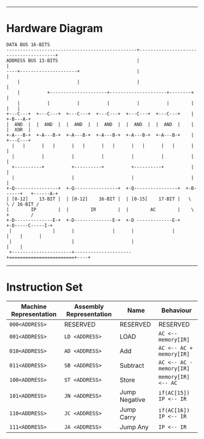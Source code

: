 --------

# Hardware Diagram

```
DATA BUS 16-BITS
------------------------------------------------+---------------------------------------+
ADDRESS BUS 13-BITS                             |                                       |
----+---------------------+                     |                                       |
    |                     |                     |                                       |
    |          +---------------------+---------------------+--------+                   |
    |          |          |          |          |          |        |               |   |
+---C---+  +---C---+  +---C---+  +---C---+  +---C---+  +---C---+    |             +-B---A-+
|  AND  |  |  AND  |  |  AND  |  |  AND  |  |  AND  |  |  AND  |    |             |  XOR  |
+-A---B-+  +-A---B-+  +-A---B-+  +-A---B-+  +-A---B-+  +-A---B-+    |             +---C---+
  |   |      |   |      |   |      |   |      |   |      |   |      |                 |
  |          |          |          |          |          |          |                 |
  +----------+          +----------+          +----------+          |                 |
  |                     |                     |                     |                 |
+-Q----------------+  +-Q----------------+  +-Q----------------+  +-B------+   +------A-+
| [0-12]    13-BIT |  | [0-12]    16-BIT |  | [0-15]    17-BIT |   \        \ / 16-BIT /
|        IP        |  |        IR        |  |        AC        |    \        +        /
+-D--------------E-+  +-D--------------E-+  +-D -------------E-+     +-O-----C-----I-+
 |               |      |              |      |              |         |    |      |
 |                      |                     |                        |    |
 +----------------------+---------------------+========================+----+
```

--------

# Instruction Set

Machine Representation|Assembly Representation| Name         |Behaviour
----------------------|-----------------------|--------------|----------------------------------------------------------------------------------------------------------
```000<ADDRESS>```    |RESERVED               |RESERVED      |RESERVED
```001<ADDRESS>```    |```LD <ADDRESS>```     |LOAD          |```AC <-- memory[IR]```
```010<ADDRESS>```    |```AD <ADDRESS>```     |Add           |```AC <-- AC + memory[IR]```
```011<ADDRESS>```    |```SB <ADDRESS>```     |Subtract      |```AC <-- AC - memory[IR]```
```100<ADDRESS>```    |```ST <ADDRESS>```     |Store         |```memory[IR] <-- AC```
```101<ADDRESS>```    |```JN <ADDRESS>```     |Jump Negative |```if(AC[15]) IP <-- IR```
```110<ADDRESS>```    |```JC <ADDRESS>```     |Jump Carry    |```if(AC[16]) IP <-- IR```
```111<ADDRESS>```    |```JA <ADDRESS>```     |Jump Any      |```IP <-- IR```
